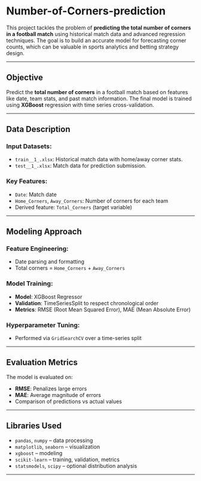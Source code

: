 # Number-of-Corners-prediction

This project tackles the problem of **predicting the total number of corners in a football match** using historical match data and advanced regression techniques. The goal is to build an accurate model for forecasting corner counts, which can be valuable in sports analytics and betting strategy design.

---

##  Objective

Predict the **total number of corners** in a football match based on features like date, team stats, and past match information. The final model is trained using **XGBoost** regression with time series cross-validation.

---

## Data Description

###  Input Datasets:
- `train__1_.xlsx`: Historical match data with home/away corner stats.
- `test__1_.xlsx`: Match data for prediction submission.

###  Key Features:
- `Date`: Match date
- `Home_Corners`, `Away_Corners`: Number of corners for each team
- Derived feature: `Total_Corners` (target variable)

---

##  Modeling Approach

###  Feature Engineering:
- Date parsing and formatting
- Total corners = `Home_Corners` + `Away_Corners`

###  Model Training:
- **Model**: XGBoost Regressor
- **Validation**: TimeSeriesSplit to respect chronological order
- **Metrics**: RMSE (Root Mean Squared Error), MAE (Mean Absolute Error)

### Hyperparameter Tuning:
- Performed via `GridSearchCV` over a time-series split

---

## Evaluation Metrics

The model is evaluated on:
- **RMSE**: Penalizes large errors
- **MAE**: Average magnitude of errors
- Comparison of predictions vs actual values

---

## Libraries Used

- `pandas`, `numpy` – data processing
- `matplotlib`, `seaborn` – visualization
- `xgboost` – modeling
- `scikit-learn` – training, validation, metrics
- `statsmodels`, `scipy` – optional distribution analysis

---
